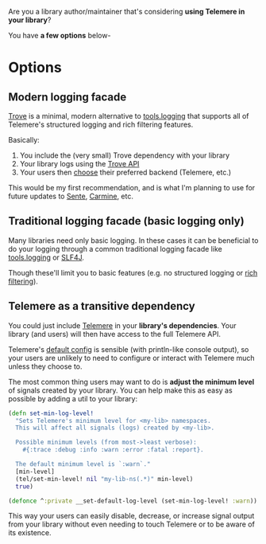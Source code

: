 Are you a library author/maintainer that's considering **using Telemere in your library**?

You have **a few options** below-

# Options

## Modern logging facade

[Trove](https://www.taoensso.com/trove) is a minimal, modern alternative to [tools.logging](https://github.com/clojure/tools.logging) that supports all of Telemere's structured logging and rich filtering features.

Basically:

1. You include the (very small) Trove dependency with your library
2. Your library logs using the [Trove API](https://github.com/taoensso/trove#to-choose-a-backend)
3. Your users then [choose](https://github.com/taoensso/trove#to-choose-a-backend) their preferred backend (Telemere, etc.)

This would be my first recommendation, and is what I'm planning to use for future updates to [Sente](https://www.taoensso.com/sente), [Carmine](https://www.taoensso.com/carmine), etc.

## Traditional logging facade (basic logging only)

Many libraries need only basic logging. In these cases it can be beneficial to do your logging through a common traditional logging facade like [tools.logging](https://github.com/clojure/tools.logging) or [SLF4J](https://www.slf4j.org/).

Though these'll limit you to basic features (e.g. no structured logging or [rich filtering](https://cljdoc.org/d/com.taoensso/telemere/CURRENT/api/taoensso.telemere#get-filters)).

## Telemere as a transitive dependency

You could just include [Telemere](https://clojars.org/com.taoensso/telemere) in your **library's dependencies**. Your library (and users) will then have access to the full Telemere API.

Telemere's [default config](./1-Getting-started#default-config) is sensible (with println-like console output), so your users are unlikely to need to configure or interact with Telemere much unless they choose to.

The most common thing users may want to do is **adjust the minimum level** of signals created by your library. You can help make this as easy as possible by adding a util to your library:

```clojure
(defn set-min-log-level!
  "Sets Telemere's minimum level for <my-lib> namespaces.
  This will affect all signals (logs) created by <my-lib>.

  Possible minimum levels (from most->least verbose):
    #{:trace :debug :info :warn :error :fatal :report}.

  The default minimum level is `:warn`."
  [min-level]
  (tel/set-min-level! nil "my-lib-ns(.*)" min-level)
  true)

(defonce ^:private __set-default-log-level (set-min-log-level! :warn))
```

This way your users can easily disable, decrease, or increase signal output from your library without even needing to touch Telemere or to be aware of its existence.